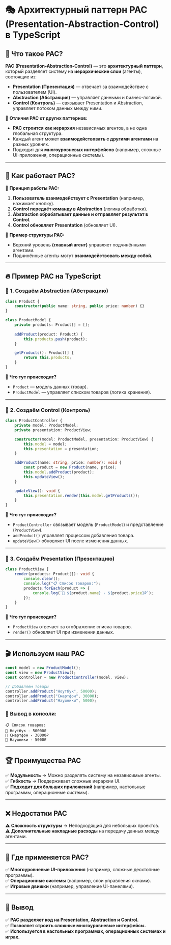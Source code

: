 # 🎭 **Архитектурный паттерн PAC (Presentation-Abstraction-Control) в TypeScript**  

## 📝 **Что такое PAC?**  
**PAC (Presentation-Abstraction-Control)** — это **архитектурный паттерн**, который разделяет систему на **иерархические слои** (агенты), состоящие из:  

- **Presentation (Презентация)** — отвечает за взаимодействие с пользователем (UI).  
- **Abstraction (Абстракция)** — управляет данными и бизнес-логикой.  
- **Control (Контроль)** — связывает Presentation и Abstraction, управляет потоком данных между ними.  

📌 **Отличия PAC от других паттернов:**  
- **PAC строится как иерархия** независимых агентов, а не одна глобальная структура.  
- Каждый агент может **взаимодействовать с другими агентами** на разных уровнях.  
- Подходит для **многоуровневых интерфейсов** (например, сложные UI-приложения, операционные системы).  

---

## 🚀 **Как работает PAC?**  

📌 **Принцип работы PAC:**  

1. **Пользователь взаимодействует с Presentation** (например, нажимает кнопку).  
2. **Control передаёт команду в Abstraction** (логика обработки).  
3. **Abstraction обрабатывает данные и отправляет результат в Control**.  
4. **Control обновляет Presentation** (обновляет UI).  

📌 **Пример структуры PAC:**  
- Верхний уровень **(главный агент)** управляет подчинёнными агентами.  
- Подчинённые агенты могут **взаимодействовать между собой**.  

---

## 🔥 **Пример PAC на TypeScript**  

### 📌 **1. Создаём Abstraction (Абстракцию)**  

```typescript
class Product {
    constructor(public name: string, public price: number) {}
}

class ProductModel {
    private products: Product[] = [];
    
    addProduct(product: Product) {
        this.products.push(product);
    }

    getProducts(): Product[] {
        return this.products;
    }
}
```

📌 **Что тут происходит?**  
- `Product` — модель данных (товар).  
- `ProductModel` — управляет списком товаров (логика хранения).  

---

### 📌 **2. Создаём Control (Контроль)**  

```typescript
class ProductController {
    private model: ProductModel;
    private presentation: ProductView;

    constructor(model: ProductModel, presentation: ProductView) {
        this.model = model;
        this.presentation = presentation;
    }

    addProduct(name: string, price: number): void {
        const product = new Product(name, price);
        this.model.addProduct(product);
        this.updateView();
    }

    updateView(): void {
        this.presentation.render(this.model.getProducts());
    }
}
```

📌 **Что тут происходит?**  
- `ProductController` связывает модель (`ProductModel`) и представление (`ProductView`).  
- `addProduct()` управляет процессом добавления товара.  
- `updateView()` обновляет UI после изменения данных.  

---

### 📌 **3. Создаём Presentation (Презентацию)**  

```typescript
class ProductView {
    render(products: Product[]): void {
        console.clear();
        console.log("📋 Список товаров:");
        products.forEach(product => {
            console.log(`🛒 ${product.name} - ${product.price}₽`);
        });
    }
}
```

📌 **Что тут происходит?**  
- `ProductView` отвечает за отображение списка товаров.  
- `render()` обновляет UI при изменении данных.  

---

## 🎬 **Используем наш PAC**  

```typescript
const model = new ProductModel();
const view = new ProductView();
const controller = new ProductController(model, view);

// Добавляем товары
controller.addProduct("Ноутбук", 50000);
controller.addProduct("Смартфон", 30000);
controller.addProduct("Наушники", 5000);
```

### **🔹 Вывод в консоли:**
```
📋 Список товаров:
🛒 Ноутбук - 50000₽
🛒 Смартфон - 30000₽
🛒 Наушники - 5000₽
```

---

## 🏆 **Преимущества PAC**  

✅ **Модульность** → Можно разделять систему на независимые агенты.  
✅ **Гибкость** → Поддерживает сложные иерархии UI.  
✅ **Подходит для больших приложений** (например, настольные программы, операционные системы).  

---

## ❌ **Недостатки PAC**  

⚠️ **Сложность структуры** → Неподходящий для небольших проектов.  
⚠️ **Дополнительные накладные расходы** на передачу данных между агентами.  

---

## 📌 **Где применяется PAC?**  

✅ **Многоуровневые UI-приложения** (например, сложные десктопные программы).  
✅ **Операционные системы** (например, слои управления окнами).  
✅ **Игровые движки** (например, управление UI-панелями).  

---

## 🚀 **Вывод**  

✅ **PAC разделяет код на Presentation, Abstraction и Control.**  
✅ **Позволяет строить сложные многоуровневые интерфейсы.**  
✅ **Используется в настольных программах, операционных системах и играх.**  
